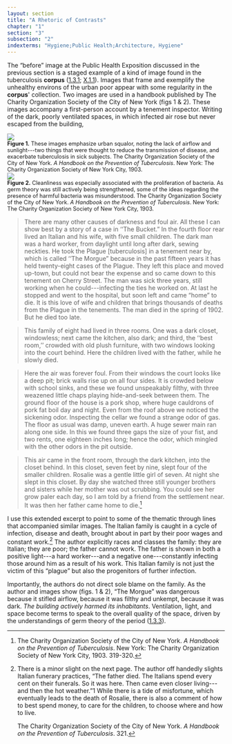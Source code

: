 ```yaml
---
layout: section
title: "A Rhetoric of Contrasts"
chapter: "1"
section: "3"
subsection: "2"
indexterms: "Hygiene;Public Health;Architecture, Hygiene"
---
```


The “before” image at the Public Health Exposition discussed in the previous section is a staged example of a kind of image found in the tuberculosis <span data-tooltip aria-haspopup="true" class="has-tip" data-disable-hover="false" tabindex="1" data-title="A corpus refers to a collection of texts used for computational analysis."><b>corpus</b></span> (<a href="{{ site.baseurl }}/narrative/1_3_1">1.3.1</a>; <a href="{{ site.baseurl }}/narrative/X_1_1">X.1.1</a>). Images that frame and exemplify the unhealthy environs of the urban poor appear with some regularity in the <span data-tooltip aria-haspopup="true" class="has-tip" data-disable-hover="false" tabindex="1" data-title="A corpus refers to a collection of texts used for computational analysis."><b>corpus</b></span>' collection. Two images are used in a handbook published by The Charity Organization Society of the City of New York (figs 1 & 2). These images accompany a first-person account by a tenement inspector. Writing of the dark, poorly ventilated spaces, in which infected air rose but never escaped from the building,
 
<div class="card float-right half-width-image"><img id="CharityOrganiza_AHandbookonthePreventiono_1903_352" src="{{ site.baseurl }}/assets/img/CharityOrganiza_AHandbookonthePreventiono_1903_352.jpg">

<div class="caption-font" style="font-size:.9em"><b>Figure 1.</b> These images emphasize urban squalor, noting the lack of airflow and sunlight---two things that were thought to reduce the transmission of disease, and exacerbate tuberculosis in sick subjects. The Charity Organization Society of the City of New York. <i>A Handbook on the Prevention of Tuberculosis</i>. New York: The Charity Organization Society of New York City, 1903.</div>

<img id="CharityOrganiza_AHandbookonthePreventiono_1903_350" src="{{ site.baseurl }}/assets/img/CharityOrganiza_AHandbookonthePreventiono_1903_350.jpg">

<div class="caption-font" style="font-size:.9em"><b>Figure 2.</b> Cleanliness was especially associated with the proliferation of bacteria. As germ theory was still actively being strengthened, some of the ideas regarding the presence of harmful bacteria was misunderstood. The Charity Organization Society of the City of New York. <i>A Handbook on the Prevention of Tuberculosis</i>. New York: The Charity Organization Society of New York City, 1903.</div></div>

>There are many other causes of darkness and foul air. All these I can show best by a story of a case in ‘‘The Bucket.” In the fourth floor rear lived <span class="opaque-lines">an Italian and his wife, with five small children. The dark man was a hard worker, from daylight until long after dark, sewing neckties.</span> He took the Plague [tuberculosis] in a tenement near by, which is called ‘‘The Morgue” because in the past fifteen years it has held twenty-eight cases of the Plague. <span class="opaque-lines">They left this place and moved up-town, but could not bear the expense and so came down to this tenement on Cherry Street. The man was sick three years, still working when he could---infecting the ties he worked on. At last he stopped and went to the hospital, but soon left and came “home” to die.</span> It is this love of wife and children that brings thousands of deaths from the Plague in the tenements. <span class="opaque-lines">The man died in the spring of 1902. But he died too late.</span>

><span class="opaque-lines">This family of eight</span> had lived in three rooms. One was a dark closet, windowless; next came the kitchen, also dark; and third, the ‘‘best room,’’ crowded with old plush furniture, with two windows looking into the court behind. <span class="opaque-lines">Here the children lived with the father, while he slowly died.</span>

>Here the air was forever foul. From their windows the court looks like a deep pit; brick walls rise up on all four sides. It is crowded below with school sinks, and these we found unspeakably filthy, <span class="opaque-lines">with three weazened little chaps playing hide-and-seek between them.</span> The ground floor of the house is a pork shop, where huge cauldrons of pork fat boil day and night. Even from the roof above we noticed the sickening odor. Inspecting the cellar we found a strange odor of gas. The floor as usual was damp, uneven earth. A huge sewer main ran along one side. In this we found three gaps the size of your fist, and two rents, one eighteen inches long; hence the odor, which mingled with the other odors in the pit outside.

>This air came in the front room, through the dark kitchen, into the closet behind. <span class="opaque-lines">In this closet, seven feet by nine, slept four of the smaller children. <span class="partial-lines">Rosalie was a gentle little girl of seven.</span> At night she slept in this closet. By day she watched three still younger brothers and sisters while her mother was out scrubbing. You could see her grow paler each day, so I am told by a friend from the settlement near.<span class="partial-lines"> It was then her father came home to die.[^fn1]</span></span>

I use this extended excerpt to point to some of the thematic through lines that accompanied similar images. <span class="opaque-lines">The Italian family is caught in a cycle of infection, disease and death, brought about in part by their poor wages and constant work.</span>[^fn2] The author explicitly races and classes the family: <span class="opaque-lines">they are Italian; they are poor; the father cannot work.</span> The father is shown in both a positive light---a hard worker---and a negative one---constantly infecting those around him as a result of his work. This Italian family is not just the victim of this “plague” but also the progenitors of further infection.

Importantly, the authors do not direct sole blame on the family. As the author and images show (figs. 1 & 2), “The Morgue” was dangerous because it stifled airflow, because it was filthy and unkempt, because it was dark. <i>The building actively harmed its inhabitants</i>. Ventilation, light, and space become terms to speak to the overall quality of the space, driven by the understandings of germ theory of the period (<a href="{{ site.baseurl }}/narrative/1_3_3">1.3.3</a>).

<div class="style-divider">
 	<div class="line"></div>
</div>	

[^fn1]: The Charity Organization Society of the City of New York. <i>A Handbook on the Prevention of Tuberculosis</i>. New York: The Charity Organization Society of New York City, 1903. 319-320.

[^fn2]: There is a minor slight on the next page. The author off handedly slights Italian funerary practices, “<span class="opaque-lines">The father died</span>. The Italians spend every cent on their funerals. So it was here. Then came even closer living---and then the hot weather.”⁠1 While there is a tide of misfortune, <span class="opaque-lines">which eventually leads to the death of <span class="partial-lines">Rosalie</span></span>, there is also a comment of how to best spend money, to care for the children, to choose where and how to live. 
	
	The Charity Organization Society of the City of New York. <i>A Handbook on the Prevention of Tuberculosis</i>. 321.
